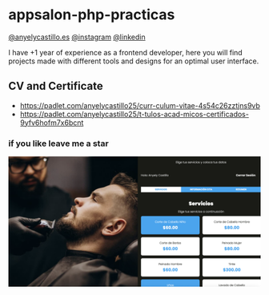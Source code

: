 # appsalon-php-practicas

[@anyelycastillo.es](https://anyelycastillo.es/)
[@instagram](https://www.instagram.com/arq.castilloaa/?hl=es)
[@linkedin](https://www.linkedin.com/in/anyely-castillo-duarte)

I have +1 year of experience as a frontend developer, here you will find projects made with different tools and designs for an optimal user interface.

## CV and Certificate

- https://padlet.com/anyelycastillo25/curr-culum-vitae-4s54c26zztjns9vb
- https://padlet.com/anyelycastillo25/t-tulos-acad-micos-certificados-9yfv6hofm7x6bcnt 

### if you like leave me a star

[![img](./src/img/readme.png)](https://anyelycastillo.es/)
